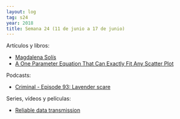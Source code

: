 ```yaml
---
layout: log
tag: s24
year: 2018
title: Semana 24 (11 de junio a 17 de junio)
---
```


Artículos y libros:

- [Magdalena Solís](https://en.wikipedia.org/wiki/Magdalena_Sol%C3%ADs)
- [A One Parameter Equation That Can Exactly Fit Any Scatter Plot](https://marginalrevolution.com/marginalrevolution/2018/05/one-parameter-equation-can-exactly-fit-scatter-plot.html)

Podcasts:

- [Criminal - Episode 93: Lavender scare](https://thisiscriminal.com/episode-93-lavender-scare-06-15-2018/)

Series, vídeos y películas:

- [Reliable data transmission](https://www.youtube.com/watch?v=eq5YpKHXJDM)


